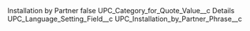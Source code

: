 <?xml version="1.0" encoding="UTF-8"?>
<CustomMetadata xmlns="http://soap.sforce.com/2006/04/metadata" xmlns:xsi="http://www.w3.org/2001/XMLSchema-instance" xmlns:xsd="http://www.w3.org/2001/XMLSchema">
    <label>Installation by Partner</label>
    <protected>false</protected>
    <values>
        <field>UPC_Category_for_Quote_Value__c</field>
        <value xsi:type="xsd:string">Details</value>
    </values>
    <values>
        <field>UPC_Language_Setting_Field__c</field>
        <value xsi:type="xsd:string">UPC_Installation_by_Partner_Phrase__c</value>
    </values>
</CustomMetadata>
